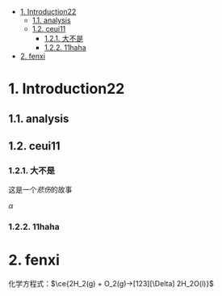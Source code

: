 
- [1. Introduction22](#1-introduction22)
  - [1.1. analysis](#11-analysis)
  - [1.2. ceui11](#12-ceui11)
    - [1.2.1. 大不是](#121-大不是)
    - [1.2.2. 11haha](#122-11haha)
- [2. fenxi](#2-fenxi)

# 1. Introduction22

## 1.1. analysis

## 1.2. ceui11

### 1.2.1. 大不是
这是一个*悲伤*的故事

$\alpha$

### 1.2.2. 11haha

# 2. fenxi

化学方程式：$\ce{2H_2(g) + O_2(g)->[123][\Delta] 2H_2O(l)}$
